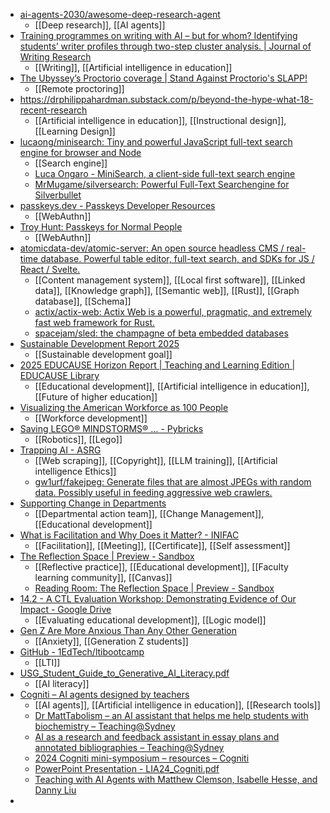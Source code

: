 - [ai-agents-2030/awesome-deep-research-agent](https://github.com/ai-agents-2030/awesome-deep-research-agent)
	- [[Deep research]], [[AI agents]]
- [Training programmes on writing with AI – but for whom? Identifying students’ writer profiles through two-step cluster analysis. | Journal of Writing Research](https://www.jowr.org/jowr/article/view/1542)
	- [[Writing]], [[Artificial intelligence in education]]
- [The Ubyssey’s Proctorio coverage | Stand Against Proctorio's SLAPP!](https://linkletter.org/the-ubyssey-proctorio-problem/)
	- [[Remote proctoring]]
- https://drphilippahardman.substack.com/p/beyond-the-hype-what-18-recent-research
	- [[Artificial intelligence in education]], [[Instructional design]], [[Learning Design]]
- [lucaong/minisearch: Tiny and powerful JavaScript full-text search engine for browser and Node](https://github.com/lucaong/minisearch)
	- [[Search engine]]
	- [Luca Ongaro - MiniSearch, a client-side full-text search engine](https://lucaongaro.eu/blog/2019/01/30/minisearch-client-side-fulltext-search-engine.html)
	- [MrMugame/silversearch: Powerful Full-Text Searchengine for Silverbullet](https://github.com/MrMugame/silversearch?tab=readme-ov-file)
- [passkeys.dev - Passkeys Developer Resources](https://passkeys.dev/)
	- [[WebAuthn]]
- [Troy Hunt: Passkeys for Normal People](https://www.troyhunt.com/passkeys-for-normal-people/)
	- [[WebAuthn]]
- [atomicdata-dev/atomic-server: An open source headless CMS / real-time database. Powerful table editor, full-text search, and SDKs for JS / React / Svelte.](https://github.com/atomicdata-dev/atomic-server/)
	- [[Content management system]], [[Local first software]], [[Linked data]], [[Knowledge graph]], [[Semantic web]], [[Rust]], [[Graph database]], [[Schema]]
	- [actix/actix-web: Actix Web is a powerful, pragmatic, and extremely fast web framework for Rust.](https://github.com/actix/actix-web)
	- [spacejam/sled: the champagne of beta embedded databases](https://github.com/spacejam/sled)
- [Sustainable Development Report 2025](https://sdgtransformationcenter.org/reports/sustainable-development-report-2025)
	- [[Sustainable development goal]]
- [2025 EDUCAUSE Horizon Report | Teaching and Learning Edition | EDUCAUSE Library](https://library.educause.edu/resources/2025/5/2025-educause-horizon-report-teaching-and-learning-edition#materials)
	- [[Educational development]], [[Artificial intelligence in education]], [[Future of higher education]]
- [Visualizing the American Workforce as 100 People](https://www.visualcapitalist.com/american-workforce-100-people/)
	- [[Workforce development]]
- [Saving LEGO® MINDSTORMS® … - Pybricks](https://pybricks.com/project/saving-lego-mindstorms/)
	- [[Robotics]], [[Lego]]
- [Trapping AI - ASRG](https://algorithmic-sabotage.github.io/asrg/trapping-ai/#expanding-the-offensiveness)
	- [[Web scraping]], [[Copyright]], [[LLM training]], [[Artificial intelligence Ethics]]
	- [gw1urf/fakejpeg: Generate files that are almost JPEGs with random data. Possibly useful in feeding aggressive web crawlers.](https://github.com/gw1urf/fakejpeg)
- [Supporting Change in Departments](https://drive.google.com/drive/folders/1Jq6l4Ib_25MU8zghkYQO9UH1-BFjlSTf)
	- [[Departmental action team]], [[Change Management]], [[Educational development]]
- [What is Facilitation and Why Does it Matter? - INIFAC](https://inifac.org/what-is-facilitation-and-why-does-it-matter/)
	- [[Facilitation]], [[Meeting]], [[Certificate]], [[Self assessment]]
- [The Reflection Space | Preview - Sandbox](https://canvas.wisc.edu/courses/452201)
	- [[Reflective practice]], [[Educational development]], [[Faculty learning community]], [[Canvas]]
	- [Reading Room: The Reflection Space | Preview - Sandbox](https://canvas.wisc.edu/courses/452201/pages/reading-room?module_item_id=8309167)
- [14.2 - A CTL Evaluation Workshop: Demonstrating Evidence of Our Impact - Google Drive](https://drive.google.com/drive/mobile/folders/19KB3epLZ47MoyNfeRqvoBIc-Ds2xi9-l)
	- [[Evaluating educational development]], [[Logic model]]
- [Gen Z Are More Anxious Than Any Other Generation](https://www.vice.com/en/article/gen-z-are-more-anxious-than-any-other-generation/)
	- [[Anxiety]], [[Generation Z students]]
- [GitHub - 1EdTech/ltibootcamp](https://github.com/1EdTech/ltibootcamp)
	- [[LTI]]
- [USG_Student_Guide_to_Generative_AI_Literacy.pdf](https://www.downes.ca/files/docs/USG_Student_Guide_to_Generative_AI_Literacy.pdf)
	- [[AI literacy]]
- [Cogniti – AI agents designed by teachers](https://cogniti.ai/)
	- [[AI agents]], [[Artificial intelligence in education]], [[Research tools]]
	- [Dr MattTabolism – an AI assistant that helps me help students with biochemistry – Teaching@Sydney](https://educational-innovation.sydney.edu.au/teaching@sydney/dr-matttabolism-an-ai-assistant-that-helps-me-help-students-with-biochemistry/)
	- [AI as a research and feedback assistant in essay plans and annotated bibliographies – Teaching@Sydney](https://educational-innovation.sydney.edu.au/teaching@sydney/ai-as-a-research-and-feedback-assistant-in-essay-plans-and-annotated-bibliographies/)
	- [2024 Cogniti mini-symposium – resources – Cogniti](https://cogniti.ai/2024-cogniti-mini-symposium-resources/)
	- [PowerPoint Presentation - LIA24_Cogniti.pdf](https://www.1edtech.org/sites/default/files/media/docs/2024/LIA24_Cogniti.pdf)
	- [Teaching with AI Agents with Matthew Clemson, Isabelle Hesse, and Danny Liu](https://www.buzzsprout.com/2069949/episodes/17282776?trk=feed_main-feed-card_ingested-content-summary-external-video-content)
-